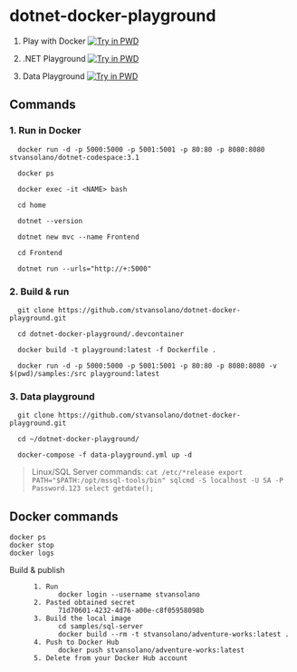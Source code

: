 # dotnet-docker-playground

1) Play with Docker
[![Try in PWD](https://raw.githubusercontent.com/play-with-docker/stacks/master/assets/images/button.png)](https://labs.play-with-docker.com/?stack=https://raw.githubusercontent.com/stvansolano/dotnet-docker-playground/main/docker-compose.yml)

2) .NET Playground
[![Try in PWD](https://raw.githubusercontent.com/play-with-docker/stacks/master/assets/images/button.png)](https://labs.play-with-docker.com/?stack=https://raw.githubusercontent.com/stvansolano/dotnet-docker-playground/main/docker-compose.yml)

3) Data Playground
[![Try in PWD](https://raw.githubusercontent.com/play-with-docker/stacks/master/assets/images/button.png)](https://labs.play-with-docker.com/?stack=https://raw.githubusercontent.com/stvansolano/dotnet-docker-playground/main/data-playground.yml)

## Commands

### 1. Run in Docker

      docker run -d -p 5000:5000 -p 5001:5001 -p 80:80 -p 8080:8080 stvansolano/dotnet-codespace:3.1

      docker ps

      docker exec -it <NAME> bash
      
      cd home

      dotnet --version

      dotnet new mvc --name Frontend

      cd Frontend

      dotnet run --urls="http://+:5000"

### 2. Build & run

      git clone https://github.com/stvansolano/dotnet-docker-playground.git

      cd dotnet-docker-playground/.devcontainer
      
      docker build -t playground:latest -f Dockerfile . 

      docker run -d -p 5000:5000 -p 5001:5001 -p 80:80 -p 8080:8080 -v $(pwd)/samples:/src playground:latest

### 3. Data playground

      git clone https://github.com/stvansolano/dotnet-docker-playground.git

      cd ~/dotnet-docker-playground/
      
      docker-compose -f data-playground.yml up -d 


> Linux/SQL Server commands:
      ```
      cat /etc/*release
      export PATH="$PATH:/opt/mssql-tools/bin"
      sqlcmd -S localhost -U SA -P Password.123
      select getdate();
      ```

## Docker commands

```
docker ps
docker stop
docker logs
```

Build & publish 

```
      1. Run 
            docker login --username stvansolano
      2. Pasted obtained secret
            71d70601-4232-4d76-a00e-c8f05958098b
      3. Build the local image
            cd samples/sql-server
            docker build --rm -t stvansolano/adventure-works:latest .
      4. Push to Docker Hub
            docker push stvansolano/adventure-works:latest
      5. Delete from your Docker Hub account
```
